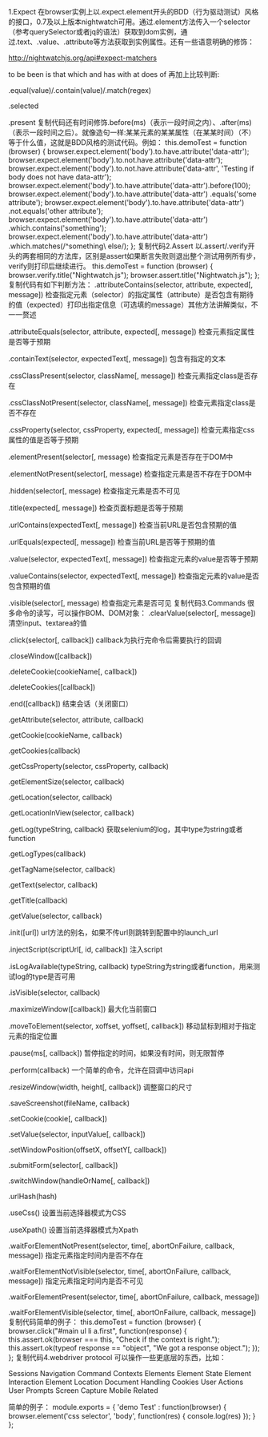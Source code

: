 1.Expect
在browser实例上以.expect.element开头的BDD（行为驱动测试）风格的接口，0.7及以上版本nightwatch可用。通过.element方法传入一个selector（参考querySelector或者jq的语法）获取到dom实例，通过.text、.value、.attribute等方法获取到实例属性。还有一些语意明确的修饰：


http://nightwatchjs.org/api#expect-matchers


to
be
been
is
that
which
and
has
with
at
does
of
再加上比较判断:

.equal(value)/.contain(value)/.match(regex)

.selected

.present
复制代码还有时间修饰.before(ms)（表示一段时间之内）、.after(ms)（表示一段时间之后）。就像造句一样:某某元素的某某属性（在某某时间）（不）等于什么值，这就是BDD风格的测试代码。例如：
this.demoTest = function (browser) {
      browser.expect.element('body').to.have.attribute('data-attr');
      browser.expect.element('body').to.not.have.attribute('data-attr');
      browser.expect.element('body').to.not.have.attribute('data-attr', 'Testing if body does not have data-attr');
      browser.expect.element('body').to.have.attribute('data-attr').before(100);
      browser.expect.element('body').to.have.attribute('data-attr')
    .equals('some attribute');
      browser.expect.element('body').to.have.attribute('data-attr')
    .not.equals('other attribute');
      browser.expect.element('body').to.have.attribute('data-attr')
    .which.contains('something');
      browser.expect.element('body').to.have.attribute('data-attr')
    .which.matches(/^something\ else/);
};
复制代码2.Assert
以.assert/.verify开头的两套相同的方法库，区别是assert如果断言失败则退出整个测试用例所有步，verify则打印后继续进行。
this.demoTest = function (browser) {
      browser.verify.title("Nightwatch.js");
      browser.assert.title("Nightwatch.js");
};
复制代码有如下判断方法：
.attributeContains(selector, attribute, expected[, message])
检查指定元素（selector）的指定属性（attribute）是否包含有期待的值（expected）打印出指定信息（可选填的message）其他方法讲解类似，不一一赘述

.attributeEquals(selector, attribute, expected[, message])
检查元素指定属性是否等于预期

.containText(selector, expectedText[, message])
包含有指定的文本

.cssClassPresent(selector, className[, message])
检查元素指定class是否存在

.cssClassNotPresent(selector, className[, message])
检查元素指定class是否不存在

.cssProperty(selector, cssProperty, expected[, message])
检查元素指定css属性的值是否等于预期

.elementPresent(selector[, message)
检查指定元素是否存在于DOM中

.elementNotPresent(selector[, message)
检查指定元素是否不存在于DOM中

.hidden(selector[, message)
检查指定元素是否不可见

.title(expected[, message])
检查页面标题是否等于预期

.urlContains(expectedText[, message])
检查当前URL是否包含预期的值

.urlEquals(expected[, message])
检查当前URL是否等于预期的值

.value(selector, expectedText[, message])
检查指定元素的value是否等于预期

.valueContains(selector, expectedText[, message])
检查指定元素的value是否包含预期的值

.visible(selector[, message)
检查指定元素是否可见
复制代码3.Commands
很多命令的读写，可以操作BOM、DOM对象：
.clearValue(selector[, message])
清空input、textarea的值

.click(selector[, callback])
callback为执行完命令后需要执行的回调

.closeWindow([callback])

.deleteCookie(cookieName[, callback])

.deleteCookies([callback])

.end([callback])
结束会话（关闭窗口）

.getAttribute(selector, attribute, callback)

.getCookie(cookieName, callback)

.getCookies(callback)

.getCssProperty(selector, cssProperty, callback)

.getElementSize(selector, callback)

.getLocation(selector, callback)

.getLocationInView(selector, callback)

.getLog(typeString, callback)
获取selenium的log，其中type为string或者function

.getLogTypes(callback)

.getTagName(selector, callback)

.getText(selector, callback)

.getTitle(callback)

.getValue(selector, callback)

.init([url])
url方法的别名，如果不传url则跳转到配置中的launch_url

.injectScript(scriptUrl[, id, callback])
注入script

.isLogAvailable(typeString, callback)
typeString为string或者function，用来测试log的type是否可用

.isVisible(selector, callback)

.maximizeWindow([callback])
最大化当前窗口

.moveToElement(selector, xoffset, yoffset[, callback])
移动鼠标到相对于指定元素的指定位置

.pause(ms[, callback])
暂停指定的时间，如果没有时间，则无限暂停

.perform(callback)
一个简单的命令，允许在回调中访问api

.resizeWindow(width, height[, callback])
调整窗口的尺寸

.saveScreenshot(fileName, callback)

.setCookie(cookie[, callback])

.setValue(selector, inputValue[, callback])

.setWindowPosition(offsetX, offsetY[, callback])

.submitForm(selector[, callback])

.switchWindow(handleOrName[, callback])

.urlHash(hash)

.useCss()
设置当前选择器模式为CSS

.useXpath()
设置当前选择器模式为Xpath

.waitForElementNotPresent(selector, time[, abortOnFailure, callback, message])
指定元素指定时间内是否不存在

.waitForElementNotVisible(selector, time[, abortOnFailure, callback, message])
指定元素指定时间内是否不可见

.waitForElementPresent(selector, time[, abortOnFailure, callback, message])

.waitForElementVisible(selector, time[, abortOnFailure, callback, message])
复制代码简单的例子：
this.demoTest = function (browser) {
    browser.click("#main ul li a.first", function(response) {
    this.assert.ok(browser === this, "Check if the context is right.");
    this.assert.ok(typeof response == "object", "We got a response object.");
    });
};
复制代码4.webdriver protocol
可以操作一些更底层的东西，比如：

Sessions
Navigation
Command Contexts
Elements
Element State
Element Interaction
Element Location
Document Handling
Cookies
User Actions
User Prompts
Screen Capture
Mobile Related

简单的例子：
module.exports = {
 'demo Test' : function(browser) {
    browser.element('css selector', 'body', function(res) {
      console.log(res)
    });
  }
};

